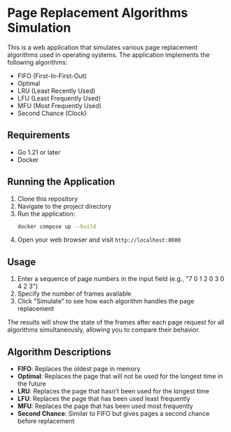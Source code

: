 # Page Replacement Algorithms Simulation

This is a web application that simulates various page replacement algorithms used in operating systems. The application implements the following algorithms:

- FIFO (First-In-First-Out)
- Optimal
- LRU (Least Recently Used)
- LFU (Least Frequently Used)
- MFU (Most Frequently Used)
- Second Chance (Clock)

## Requirements

- Go 1.21 or later
- Docker

## Running the Application

1. Clone this repository
2. Navigate to the project directory
3. Run the application:
   ```bash
   docker compose up --build
   ```
4. Open your web browser and visit `http://localhost:8080`

## Usage

1. Enter a sequence of page numbers in the input field (e.g., "7 0 1 2 0 3 0 4 2 3")
2. Specify the number of frames available
3. Click "Simulate" to see how each algorithm handles the page replacement

The results will show the state of the frames after each page request for all algorithms simultaneously, allowing you to compare their behavior.

## Algorithm Descriptions

- **FIFO**: Replaces the oldest page in memory
- **Optimal**: Replaces the page that will not be used for the longest time in the future
- **LRU**: Replaces the page that hasn't been used for the longest time
- **LFU**: Replaces the page that has been used least frequently
- **MFU**: Replaces the page that has been used most frequently
- **Second Chance**: Similar to FIFO but gives pages a second chance before replacement 